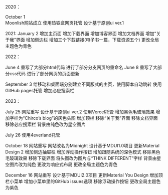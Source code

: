 2020：

October 1<br>
Moonlish网站成立
使用热铁盒网页托管
设计基于原创ui ver.1

2021:
January 2
增加主页面
增加下载界面
增加博客界面
增加文档界面
增加“关于我”界面
增加侧边栏
增加三个下载链接(电子书一篇，下载资源五个)
更改全局主题色为青色

2022：

June 4
重写了大部分html代码
进行了部分分支网页的重命名
June 8
重写了大部分css代码
进行了部分网页的页面更新

September 3
给移动和桌面端分别建立不同版式的主页，使用脚本自动跳转
使用GitHub pages托管
增加必应搜索栏


2023：

July 25
网站重写
设计基于原创ui ver.2
使用Vercel托管
增加黑色毛玻璃效果
增加字样为“Chirco’s blog”的灰色头图
增加顶栏
移除“关于我”界面
移除文档界面
移除必应搜索栏
背景由纯色改为星空图片

July 26
使用4everland托管

October 18
网站重写
网站改名为Midnight
设计基于MDUI1.0项目
更新Material Design 2
增加侧边抽屉栏
增加浮动操作按钮
增加跟随系统的深色模式
移除黑色毛玻璃效果
移除下载界面
将头图改为图片与“THINK DIFFERENT”字样
背景由星空图片改为纯色
更改为响应式布局
更改全局主题色为青色

December 16
网站重写
设计基于MDUI2.0项目
更新Material You Design
增加顶栏小菜单
增加小菜单里的GitHub issues选项
移除浮动操作按钮
更改全局主题色为紫色
